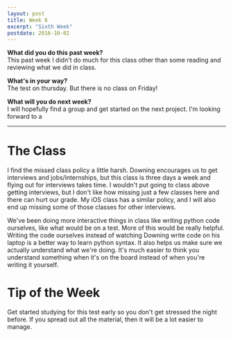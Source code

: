```yaml
---
layout: post
title: Week 6
excerpt: "Sixth Week"
postdate: 2016-10-02
---
```


**What did you do this past week?**  
This past week I didn't do much for this class other than some reading and reviewing what we did in class.

**What's in your way?**  
The test on thursday. But there is no class on Friday!

**What will you do next week?**  
I will hopefully find a group and get started on the next project. I'm looking forward to a 

***

# The Class
I find the missed class policy a little harsh. Downing encourages us to get interviews and jobs/internships, but this class is three days a week and flying out for interviews takes time. I wouldn't put going to class above getting interviews, but I don't like how missing just a few classes here and there can hurt our grade. My iOS class has a similar policy, and I will also end up missing some of those classes for other interviews.

We've been doing more interactive things in class like writing python code ourselves, like what would be on a test. More of this would be really helpful. Writing the code ourselves instead of watching Downing write code on his laptop is a better way to learn python syntax. It also helps us make sure we actually understand what we're doing. It's much easier to think you understand something when it's on the board instead of when you're writing it yourself.


# Tip of the Week
Get started studying for this test early so you don't get stressed the night before. If you spread out all the material, then it will be a lot easier to manage.
